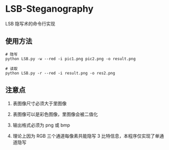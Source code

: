 # LSB-Steganography

LSB 隐写术的命令行实现

## 使用方法

```shell
# 隐写
python LSB.py -w --red -i pic1.png pic2.png -o result.png
```

```shell
# 读取
python LSB.py -r --red -i result.png -o res2.png
```

## 注意点

1. 表图像尺寸必须大于里图像

2. 表图像可以是彩色图像，里图像会被二值化

3. 输出格式必须为 png 或 bmp

4. 理论上因为 RGB 三个通道每像素共能隐写 3 比特信息，本程序仅实现了单通道隐写


